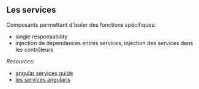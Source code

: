 ## Les services

Composants permettant d'isoler des fonctions spécifiques:
* single responsability
* injection de dépendances entres services, injection des services dans les contrôleurs

*Resources*: 

* [angular services guide](https://docs.angularjs.org/guide/services)
* [les services angularjs](http://www.angular-js.fr/les-services-angularjs)